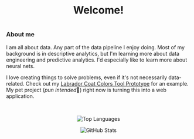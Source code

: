 <h1 align="center">Welcome!<h1>
  
### About me
I am all about data. Any part of the data pipeline I enjoy doing. Most of my background is in descriptive analytics, but I'm learning more about data engineering and predictive analytics. I'd especially like to learn more about neural nets.

I love creating things to solve problems, even if it's not necessarily data-related. Check out my [Labrador Coat Colors Tool Prototype](https://github.com/KGrafton86/LabradorCoatColors) for an example. My pet project (*pun intended*🐾) right now is turning this into a web application. 

</br>

<p align="center"><img alt="Top Languages" src="https://github-readme-stats.vercel.app/api/top-langs/?username=kgrafton86&hide=mathematica"></p>
<p align="center"><img alt="GitHub Stats" src="https://github-readme-stats.vercel.app/api?username=kgrafton86&count_private=true&show_icons=true&theme=tokyonight"> </p>
